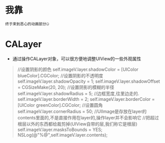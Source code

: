 # 我靠
```objectivec
终于来到恶心的动画部分🤐
```

# CALayer
* 通过操作CALayer对象，可以很方便地调整UIView的一些外观属性

> //设置阴影的颜色
    self.imageV.layer.shadowColor = [UIColor blueColor].CGColor;
    //设置阴影的不透明度
    self.imageV.layer.shadowOpacity = 1;
    self.imageV.layer.shadowOffset = CGSizeMake(20, 20);
    //设置阴影的模糊的半径
    self.imageV.layer.shadowRadius = 5;
>    //边框宽度,往里边走的.
    self.imageV.layer.borderWidth = 2;
    self.imageV.layer.borderColor = [UIColor greenColor].CGColor;
>    //设置圆角
    self.imageV.layer.cornerRadius = 50;
    //UIImage是存放在layer的contents里面的,不是直接作用在layer的,操作layer并不会影响它
    //把超过根层以外的东西都给裁剪掉(UIView自带的层,我们称它是根层)
    self.imageV.layer.masksToBounds = YES;
>    NSLog(@"%@",self.imageV.layer.contents);